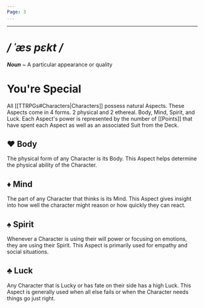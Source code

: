 ```yaml
---
Page: 3
...
```

---
# */ ˈæs pɛkt /*
***Noun*** ~ A particular appearance or quality
# You're Special
All [[TTRPGs#Characters|Characters]] possess natural Aspects. These Aspects come in 4 forms. 2 physical and 2 ethereal. Body, Mind, Spirit, and Luck. Each Aspect's power is represented by the number of [[Points]] that have spent each Aspect as well as an associated Suit from the Deck.
## ♥ Body
The physical form of any Character is its Body. This Aspect helps determine the physical ability of the Character.
## ♦ Mind
The part of any Character that thinks is its Mind. This Aspect gives insight into how well the character might reason or how quickly they can react.
## ♠ Spirit
Whenever a Character is using their will power or focusing on emotions, they are using their Spirit. This Aspect is primarily used for empathy and social situations.
## ♣ Luck
Any Character that is Lucky or has fate on their side has a high Luck. This Aspect is generally used when all else fails or when the Character needs things go just right.